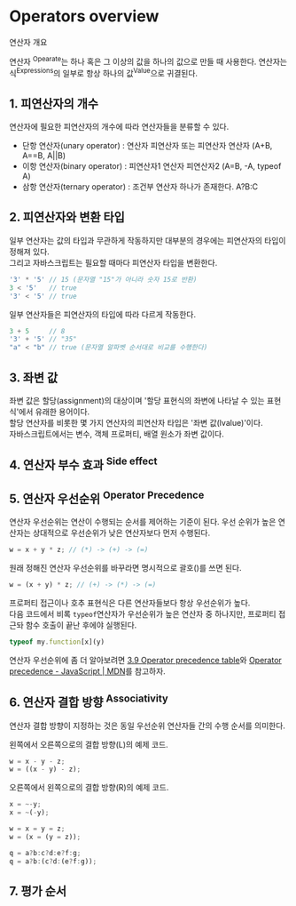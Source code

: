 # Operators overview

<p class="sub-title">연산자 개요</p>

연산자 <sup>Opearate</sup>는 하나 혹은 그 이상의 값을 하나의 값으로 만들 때 사용한다.
연산자는 식<sup>Expressions</sup>의 일부로 항상 하나의 값<sup>Value</sup>으로 귀결된다.

## 1. 피연산자의 개수

연산자에 필요한 피연산자의 개수에 따라 연산자들을 분류할 수 있다.

* 단항 연산자(unary operator) : 연산자 피연산자 또는 피연산자 연산자 (A+B, A==B, A||B)
* 이항 연산자(binary operator) : 피연산자1 연산자 피연산자2 (A=B, -A, typeof A)
* 삼항 연산자(ternary operator) : 조건부 연산자 하나가 존재한다. A?B:C

## 2. 피연산자와 변환 타입

일부 연산자는 값의 타입과 무관하게 작동하지만 대부분의 경우에는 피연산자의 타입이 정해져 있다.  
그리고 자바스크립트는 필요할 때마다 피연산자 타입을 변환한다.

```js
'3' * '5' // 15 (문자열 "15"가 아니라 숫자 15로 반환)
3 < '5'   // true
'3' < '5' // true
```

일부 연산자들은 피연산자의 타입에 따라 다르게 작동한다.

```js
3 + 5     // 8
'3' + '5' // "35"
"a" < "b" // true (문자열 알파벳 순서대로 비교를 수행한다)
```

## 3. 좌변 값

좌변 값은 할당(assignment)의 대상이며 '할당 표현식의 좌변에 나타날 수 있는 표현식'에서 유래한 용어이다.  
할당 연산자를 비롯한 몇 가지 연산자의 피연산자 타입은 '좌변 값(lvalue)'이다.  
자바스크립트에서는 변수, 객체 프로퍼티, 배열 원소가 좌변 값이다.

## 4. 연산자 부수 효과 <sup>Side effect</sup>

## 5. 연산자 우선순위 <sup>Operator Precedence</sup>

연산자 우선순위는 연산이 수행되는 순서를 제어하는 기준이 된다.
우선 순위가 높은 연산자는 상대적으로 우선순위가 낮은 연산자보다 먼저 수행된다.

```js
w = x + y * z; // (*) -> (+) -> (=)
```

원래 정해진 연산자 우선순위를 바꾸라면 명시적으로 괄호()를 쓰면 된다.

```js
w = (x + y) * z; // (+) -> (*) -> (=)
```

프로퍼티 접근이나 호추 표현식은 다른 연산자들보다 항상 우선순위가 높다.  
다음 코드에서 비록 `typeof`연산자가 우선순위가 높은 연산자 중 하나지만, 프로퍼티 접근돠 함수 호출이 끝난 후에야 실행된다.

```js
typeof my.function[x](y)
```

연산자 우선순위에 좀 더 알아보려면 [3.9 Operator precedence table](/book/Operator-Precedence-Table.md)와 [Operator precedence - JavaScript | MDN](https://developer.mozilla.org/en-US/docs/Web/JavaScript/Reference/Operators/Operator_Precedence)를 참고하자.

## 6. 연산자 결합 방향 <sup>Associativity<sup>

연산자 결합 방향이 지정하는 것은 동일 우선순위 연산자들 간의 수행 순서를 의미한다.

왼쪽에서 오른쪽으로의 결합 방향(L)의 예제 코드.

```js
w = x - y - z;
w = ((x - y) - z);
```

오른쪽에서 왼쪽으로의 결합 방향(R)의 예제 코드.

```js
x = ~-y;
x = ~(-y);

w = x = y = z;
w = (x = (y = z));

q = a?b:c?d:e?f:g;
q = a?b:(c?d:(e?f:g));
```

## 7. 평가 순서